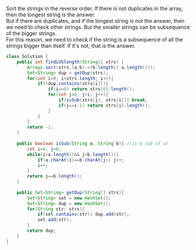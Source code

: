 Sort the strings in the reverse order. If there is not duplicates in the array, then the longest string is the answer.  
But if there are duplicates, and if the longest string is not the answer, then we need to check other strings. But the smaller strings can be subsequence of the bigger strings.  
For this reason, we need to check if the string is a subsequence of all the strings bigger than itself. If it's not, that is the answer.
```java
class Solution {
    public int findLUSlength(String[] strs) {
        Arrays.sort(strs,(a,b)->(b.length()-a.length()));
        Set<String> dup = getDup(strs);
        for(int i=0; i<strs.length; i++){
            if(!dup.contains(strs[i])){
                if(i==0) return strs[0].length();
                for(int j=0; j<i; j++){
                    if(isSub(strs[j], strs[i])) break;
                    if(j==i-1) return strs[i].length();
                }
            }
        }
        return -1;
    }
    
    public boolean isSub(String a, String b){ //is b sub of a?
        int i=0, j=0;
        while(i<a.length()&& j<b.length()){
            if(a.charAt(i)==b.charAt(j)) j++;
            i++;
        }
        return j==b.length();
    }
    
    public Set<String> getDup(String[] strs){
        Set<String> set = new HashSet();
        Set<String> dup = new HashSet();
        for(String str: strs){
            if(set.contains(str)) dup.add(str);
            set.add(str);
        }
        return dup;
    }
}
```
